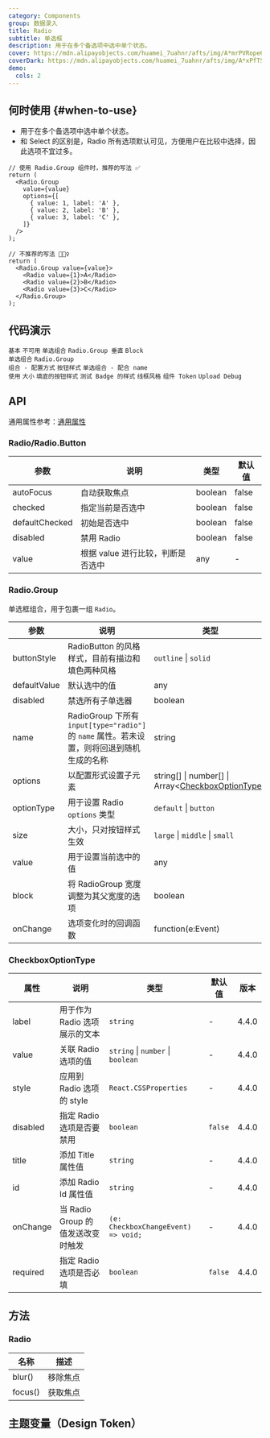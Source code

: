 ```yaml
---
category: Components
group: 数据录入
title: Radio
subtitle: 单选框
description: 用于在多个备选项中选中单个状态。
cover: https://mdn.alipayobjects.com/huamei_7uahnr/afts/img/A*mrPVRope68wAAAAAAAAAAAAADrJ8AQ/original
coverDark: https://mdn.alipayobjects.com/huamei_7uahnr/afts/img/A*xPfTSphsiA0AAAAAAAAAAAAADrJ8AQ/original
demo:
  cols: 2
---
```


## 何时使用 {#when-to-use}

- 用于在多个备选项中选中单个状态。
- 和 Select 的区别是，Radio 所有选项默认可见，方便用户在比较中选择，因此选项不宜过多。

```tsx
// 使用 Radio.Group 组件时，推荐的写法 ✅
return (
  <Radio.Group
    value={value}
    options={[
      { value: 1, label: 'A' },
      { value: 2, label: 'B' },
      { value: 3, label: 'C' },
    ]}
  />
);

// 不推荐的写法 🙅🏻‍♀️
return (
  <Radio.Group value={value}>
    <Radio value={1}>A</Radio>
    <Radio value={2}>B</Radio>
    <Radio value={3}>C</Radio>
  </Radio.Group>
);
```

## 代码演示

<!-- prettier-ignore-start -->
<code src="./demo/basic.tsx">基本</code>
<code src="./demo/disabled.tsx">不可用</code>
<code src="./demo/radiogroup.tsx">单选组合</code>
<code src="./demo/radiogroup-more.tsx">Radio.Group 垂直</code>
<code src="./demo/radiogroup-block.tsx" version="5.21.0">Block 单选组合</code>
<code src="./demo/radiogroup-options.tsx">Radio.Group 组合 - 配置方式</code>
<code src="./demo/radiobutton.tsx">按钮样式</code>
<code src="./demo/radiogroup-with-name.tsx">单选组合 - 配合 name 使用</code>
<code src="./demo/size.tsx">大小</code>
<code src="./demo/radiobutton-solid.tsx">填底的按钮样式</code>
<code src="./demo/badge.tsx" debug>测试 Badge 的样式</code>
<code src="./demo/wireframe.tsx" debug>线框风格</code>
<code src="./demo/component-token.tsx" debug>组件 Token</code>
<code src="./demo/debug-upload.tsx" debug>Upload Debug</code>
<!-- prettier-ignore-end -->

## API

通用属性参考：[通用属性](/docs/react/common-props)

### Radio/Radio.Button

<!-- prettier-ignore -->
| 参数 | 说明 | 类型 | 默认值 |
| --- | --- | --- | --- |
| autoFocus | 自动获取焦点 | boolean | false |
| checked | 指定当前是否选中 | boolean | false |
| defaultChecked | 初始是否选中 | boolean | false |
| disabled | 禁用 Radio | boolean | false |
| value | 根据 value 进行比较，判断是否选中 | any | - |

### Radio.Group

单选框组合，用于包裹一组 `Radio`。

<!-- prettier-ignore -->
| 参数 | 说明 | 类型 | 默认值 | 版本 |
| --- | --- | --- | --- | --- |
| buttonStyle | RadioButton 的风格样式，目前有描边和填色两种风格 | `outline` \| `solid` | `outline` |  |  |
| defaultValue | 默认选中的值 | any | - |  |  |
| disabled | 禁选所有子单选器 | boolean | false |  |  |
| name | RadioGroup 下所有 `input[type="radio"]` 的 `name` 属性。若未设置，则将回退到随机生成的名称 | string | - |  |  |
| options | 以配置形式设置子元素 | string\[] \| number\[] \| Array&lt;[CheckboxOptionType](#checkboxoptiontype)> | - |  |  |
| optionType | 用于设置 Radio `options` 类型 | `default` \| `button` | `default` | 4.4.0 |  |
| size | 大小，只对按钮样式生效 | `large` \| `middle` \| `small` | - |  |  |
| value | 用于设置当前选中的值 | any | - |  |  |
| block | 将 RadioGroup 宽度调整为其父宽度的选项 | boolean | false | 5.21.0 |  |
| onChange | 选项变化时的回调函数 | function(e:Event) | - |  |  |

### CheckboxOptionType

| 属性 | 说明 | 类型 | 默认值 | 版本 |
| --- | --- | --- | --- | --- |
| label | 用于作为 Radio 选项展示的文本 | `string` | - | 4.4.0 |
| value | 关联 Radio 选项的值 | `string` \| `number` \| `boolean` | - | 4.4.0 |
| style | 应用到 Radio 选项的 style | `React.CSSProperties` | - | 4.4.0 |
| disabled | 指定 Radio 选项是否要禁用 | `boolean` | `false` | 4.4.0 |
| title | 添加 Title 属性值 | `string` | - | 4.4.0 |
| id | 添加 Radio Id 属性值 | `string` | - | 4.4.0 |
| onChange | 当 Radio Group 的值发送改变时触发 | `(e: CheckboxChangeEvent) => void;` | - | 4.4.0 |
| required | 指定 Radio 选项是否必填 | `boolean` | `false` | 4.4.0 |

## 方法

### Radio

| 名称    | 描述     |
| ------- | -------- |
| blur()  | 移除焦点 |
| focus() | 获取焦点 |

## 主题变量（Design Token）

<ComponentTokenTable component="Radio"></ComponentTokenTable>
